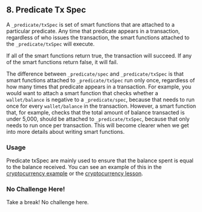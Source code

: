 ## 8. Predicate Tx Spec

A `_predicate/txSpec` is set of smart functions that are attached to a particular predicate. Any time that predicate appears in a transaction, regardless of who issues the transaction, the smart functions attached to the `_predicate/txSpec` will execute. 

If all of the smart functions return true, the transaction will succeed. If any of the smart functions return false, it will fail. 

The difference between `_predicate/spec` and `_predicate/txSpec` is that smart functions attached to `_predicate/txSpec` run only once, regardless of how many times that predicate appears in a transaction. For example, you would want to attach a smart function that checks whether a `wallet/balance` is negative to a `_predicate/spec`, because that needs to run once for every `wallet/balance` in the transaction. However, a smart function that, for example, checks that the total amount of balance transacted is under 5,000, should be attached to `_predicate/txSpec`, because that only needs to run once per transaction. This will become clearer when we get into more details about writing smart functions. 

### Usage

Predicate txSpec are mainly used to ensure that the balance spent is equal to the balance received. You can see an example of this in the <a href="/docs/examples/cryptocurrency" target="_blank">cryptocurrency example</a> or the <a href="/docs/examples/cryptocurrency" target="_blank">cryptocurrency lesson</a>. 

<div class="challenge">
<h3>No Challenge Here!</h3>
<p>Take a break! No challenge here.</p>
</div>